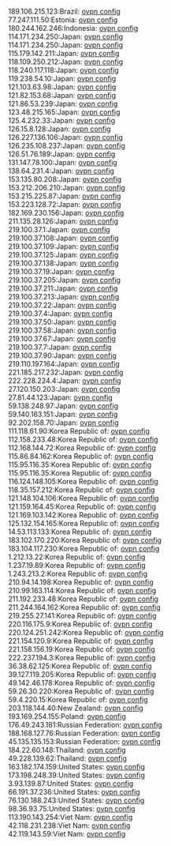189.106.215.123:Brazil: [ovpn config](vpn/189_106_215_123.ovpn)  
77.247.111.50:Estonia: [ovpn config](vpn/77_247_111_50.ovpn)  
180.244.162.246:Indonesia: [ovpn config](vpn/180_244_162_246.ovpn)  
114.171.234.250:Japan: [ovpn config](vpn/114_171_234_250.ovpn)  
114.171.234.250:Japan: [ovpn config](vpn/114_171_234_250.ovpn)  
115.179.142.211:Japan: [ovpn config](vpn/115_179_142_211.ovpn)  
118.109.250.212:Japan: [ovpn config](vpn/118_109_250_212.ovpn)  
118.240.117.118:Japan: [ovpn config](vpn/118_240_117_118.ovpn)  
119.238.54.10:Japan: [ovpn config](vpn/119_238_54_10.ovpn)  
121.103.63.98:Japan: [ovpn config](vpn/121_103_63_98.ovpn)  
121.82.153.68:Japan: [ovpn config](vpn/121_82_153_68.ovpn)  
121.86.53.239:Japan: [ovpn config](vpn/121_86_53_239.ovpn)  
123.48.215.165:Japan: [ovpn config](vpn/123_48_215_165.ovpn)  
125.4.232.33:Japan: [ovpn config](vpn/125_4_232_33.ovpn)  
126.15.8.128:Japan: [ovpn config](vpn/126_15_8_128.ovpn)  
126.227.136.106:Japan: [ovpn config](vpn/126_227_136_106.ovpn)  
126.235.108.237:Japan: [ovpn config](vpn/126_235_108_237.ovpn)  
126.51.76.189:Japan: [ovpn config](vpn/126_51_76_189.ovpn)  
131.147.78.100:Japan: [ovpn config](vpn/131_147_78_100.ovpn)  
138.64.231.4:Japan: [ovpn config](vpn/138_64_231_4.ovpn)  
153.135.80.208:Japan: [ovpn config](vpn/153_135_80_208.ovpn)  
153.212.206.210:Japan: [ovpn config](vpn/153_212_206_210.ovpn)  
153.215.225.87:Japan: [ovpn config](vpn/153_215_225_87.ovpn)  
153.223.128.72:Japan: [ovpn config](vpn/153_223_128_72.ovpn)  
182.169.230.156:Japan: [ovpn config](vpn/182_169_230_156.ovpn)  
211.135.28.126:Japan: [ovpn config](vpn/211_135_28_126.ovpn)  
219.100.37.1:Japan: [ovpn config](vpn/219_100_37_1.ovpn)  
219.100.37.108:Japan: [ovpn config](vpn/219_100_37_108.ovpn)  
219.100.37.109:Japan: [ovpn config](vpn/219_100_37_109.ovpn)  
219.100.37.125:Japan: [ovpn config](vpn/219_100_37_125.ovpn)  
219.100.37.138:Japan: [ovpn config](vpn/219_100_37_138.ovpn)  
219.100.37.19:Japan: [ovpn config](vpn/219_100_37_19.ovpn)  
219.100.37.205:Japan: [ovpn config](vpn/219_100_37_205.ovpn)  
219.100.37.211:Japan: [ovpn config](vpn/219_100_37_211.ovpn)  
219.100.37.213:Japan: [ovpn config](vpn/219_100_37_213.ovpn)  
219.100.37.22:Japan: [ovpn config](vpn/219_100_37_22.ovpn)  
219.100.37.4:Japan: [ovpn config](vpn/219_100_37_4.ovpn)  
219.100.37.50:Japan: [ovpn config](vpn/219_100_37_50.ovpn)  
219.100.37.58:Japan: [ovpn config](vpn/219_100_37_58.ovpn)  
219.100.37.67:Japan: [ovpn config](vpn/219_100_37_67.ovpn)  
219.100.37.7:Japan: [ovpn config](vpn/219_100_37_7.ovpn)  
219.100.37.90:Japan: [ovpn config](vpn/219_100_37_90.ovpn)  
219.110.197.164:Japan: [ovpn config](vpn/219_110_197_164.ovpn)  
221.185.217.232:Japan: [ovpn config](vpn/221_185_217_232.ovpn)  
222.228.224.4:Japan: [ovpn config](vpn/222_228_224_4.ovpn)  
27.120.150.203:Japan: [ovpn config](vpn/27_120_150_203.ovpn)  
27.81.44.123:Japan: [ovpn config](vpn/27_81_44_123.ovpn)  
59.138.248.97:Japan: [ovpn config](vpn/59_138_248_97.ovpn)  
59.140.163.151:Japan: [ovpn config](vpn/59_140_163_151.ovpn)  
92.202.158.70:Japan: [ovpn config](vpn/92_202_158_70.ovpn)  
111.118.61.90:Korea Republic of: [ovpn config](vpn/111_118_61_90.ovpn)  
112.158.233.48:Korea Republic of: [ovpn config](vpn/112_158_233_48.ovpn)  
112.168.144.72:Korea Republic of: [ovpn config](vpn/112_168_144_72.ovpn)  
115.86.84.162:Korea Republic of: [ovpn config](vpn/115_86_84_162.ovpn)  
115.95.116.35:Korea Republic of: [ovpn config](vpn/115_95_116_35.ovpn)  
115.95.116.35:Korea Republic of: [ovpn config](vpn/115_95_116_35.ovpn)  
116.124.148.105:Korea Republic of: [ovpn config](vpn/116_124_148_105.ovpn)  
118.35.157.212:Korea Republic of: [ovpn config](vpn/118_35_157_212.ovpn)  
121.148.104.106:Korea Republic of: [ovpn config](vpn/121_148_104_106.ovpn)  
121.159.164.45:Korea Republic of: [ovpn config](vpn/121_159_164_45.ovpn)  
121.169.103.142:Korea Republic of: [ovpn config](vpn/121_169_103_142.ovpn)  
125.132.154.165:Korea Republic of: [ovpn config](vpn/125_132_154_165.ovpn)  
14.53.113.133:Korea Republic of: [ovpn config](vpn/14_53_113_133.ovpn)  
183.102.170.220:Korea Republic of: [ovpn config](vpn/183_102_170_220.ovpn)  
183.104.117.230:Korea Republic of: [ovpn config](vpn/183_104_117_230.ovpn)  
1.212.13.22:Korea Republic of: [ovpn config](vpn/1_212_13_22.ovpn)  
1.237.19.89:Korea Republic of: [ovpn config](vpn/1_237_19_89.ovpn)  
1.243.213.2:Korea Republic of: [ovpn config](vpn/1_243_213_2.ovpn)  
210.94.14.198:Korea Republic of: [ovpn config](vpn/210_94_14_198.ovpn)  
210.99.163.114:Korea Republic of: [ovpn config](vpn/210_99_163_114.ovpn)  
211.192.233.48:Korea Republic of: [ovpn config](vpn/211_192_233_48.ovpn)  
211.244.164.162:Korea Republic of: [ovpn config](vpn/211_244_164_162.ovpn)  
219.255.27.141:Korea Republic of: [ovpn config](vpn/219_255_27_141.ovpn)  
220.116.175.9:Korea Republic of: [ovpn config](vpn/220_116_175_9.ovpn)  
220.124.251.242:Korea Republic of: [ovpn config](vpn/220_124_251_242.ovpn)  
221.154.120.9:Korea Republic of: [ovpn config](vpn/221_154_120_9.ovpn)  
221.158.156.19:Korea Republic of: [ovpn config](vpn/221_158_156_19.ovpn)  
222.237.194.3:Korea Republic of: [ovpn config](vpn/222_237_194_3.ovpn)  
36.38.62.125:Korea Republic of: [ovpn config](vpn/36_38_62_125.ovpn)  
39.127.119.205:Korea Republic of: [ovpn config](vpn/39_127_119_205.ovpn)  
49.142.46.178:Korea Republic of: [ovpn config](vpn/49_142_46_178.ovpn)  
59.26.30.220:Korea Republic of: [ovpn config](vpn/59_26_30_220.ovpn)  
59.4.220.15:Korea Republic of: [ovpn config](vpn/59_4_220_15.ovpn)  
203.118.144.40:New Zealand: [ovpn config](vpn/203_118_144_40.ovpn)  
193.169.254.155:Poland: [ovpn config](vpn/193_169_254_155.ovpn)  
176.49.243.181:Russian Federation: [ovpn config](vpn/176_49_243_181.ovpn)  
188.168.127.76:Russian Federation: [ovpn config](vpn/188_168_127_76.ovpn)  
45.135.135.153:Russian Federation: [ovpn config](vpn/45_135_135_153.ovpn)  
184.22.60.148:Thailand: [ovpn config](vpn/184_22_60_148.ovpn)  
49.228.139.62:Thailand: [ovpn config](vpn/49_228_139_62.ovpn)  
163.182.174.159:United States: [ovpn config](vpn/163_182_174_159.ovpn)  
173.198.248.39:United States: [ovpn config](vpn/173_198_248_39.ovpn)  
3.93.139.87:United States: [ovpn config](vpn/3_93_139_87.ovpn)  
66.191.37.236:United States: [ovpn config](vpn/66_191_37_236.ovpn)  
76.130.188.243:United States: [ovpn config](vpn/76_130_188_243.ovpn)  
98.36.93.75:United States: [ovpn config](vpn/98_36_93_75.ovpn)  
113.190.143.254:Viet Nam: [ovpn config](vpn/113_190_143_254.ovpn)  
42.118.231.238:Viet Nam: [ovpn config](vpn/42_118_231_238.ovpn)  
42.119.143.59:Viet Nam: [ovpn config](vpn/42_119_143_59.ovpn)  
